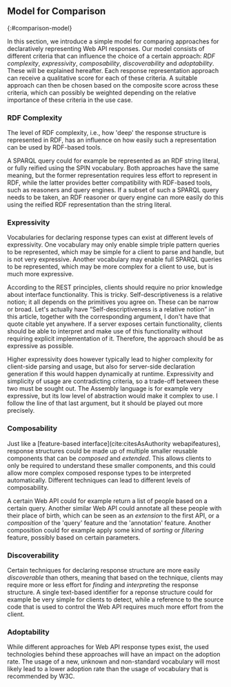 ## Model for Comparison
{:#comparison-model}

In this section, we introduce a simple model for comparing approaches for declaratively representing Web API responses.
Our model consists of different criteria that can influence the choice of a certain approach:
_RDF complexity_, _expressivity_, _composability_, _discoverability_ and _adoptability_.
These will be explained hereafter.
Each response representation approach can receive a qualitative score for each of these criteria.
A suitable approach can then be chosen based on the composite score across these criteria,
which can possibly be weighted depending on the relative importance of these criteria in the use case.

### RDF Complexity

The level of RDF complexity, i.e., how 'deep' the response structure is represented in RDF,
has an influence on how easily such a representation can be used by RDF-based tools.

A SPARQL query could for example be represented as an RDF string literal,
or fully reified using the SPIN vocabulary.
Both approaches have the same meaning, but the former representation requires less effort to represent in RDF,
while the latter provides better compatibility with RDF-based tools, such as reasoners and query engines.
If a subset of such a SPARQL query needs to be taken, an RDF reasoner or query engine
can more easily do this using the reified RDF representation than the string literal.

### Expressivity

Vocabularies for declaring response types can exist at different levels of expressivity.
One vocabulary may only enable simple triple pattern queries to be represented,
which may be simple for a client to parse and handle, but is not very expressive.
Another vocabulary may enable full SPARQL queries to be represented,
which may be more complex for a client to use, but is much more expressive.

According to the REST principles, clients should require no prior knowledge about interface functionality.
<span class="comment" data-author="RV">This is tricky. Self-descriptiveness is a relative notion; it all depends on the primitives you agree on. These can be narrow or broad.</span>
<span class="comment" data-author="RV">Let's actually have <q>Self-descriptiveness is a relative notion</q> in this article, together with the corresponding argument, I don't have that quote citable yet anywhere.</span>
If a server exposes certain functionality,
clients should be able to interpret and make use of this functionality without requiring explicit implementation of it.
Therefore, the approach should be as expressive as possible.

Higher expressivity does however typically lead to higher complexity for client-side parsing and usage,
but also for server-side declaration generation if this would happen dynamically at runtime.
Expressivity and simplicity of usage are contradicting criteria, so a trade-off between these two must be sought out.
The Assembly language is for example very expressive, but its low level of abstraction would make it complex to use.
<span class="comment" data-author="RV">I follow the line of that last argument, but it should be played out more precisely.</span>

### Composability

Just like a [feature-based interface](cite:citesAsAuthority webapifeatures),
response structures could be made up of multiple smaller reusable components that can be _composed_ and _extended_.
This allows clients to only be required to understand these smaller components,
and this could allow more complex composed response types to be interpreted automatically.
Different techniques can lead to different levels of composability.

A certain Web API could for example return a list of people based on a certain query.
Another similar Web API could annotate all these people with their place of birth,
which can be seen as an _extension_ to the first API,
or a _composition_ of the 'query' feature and the 'annotation' feature.
Another composition could for example apply some kind of _sorting_ or _filtering_ feature,
possibly based on certain parameters.

### Discoverability

Certain techniques for declaring response structure are more easily _discoverable_ than others,
meaning that based on the technique,
clients may require more or less effort for _finding_ and _interpreting_ the response structure.
A single text-based identifier for a reponse structure could for example be very simple for clients to detect,
while a reference to the source code that is used to control the Web API requires much more effort from the client.

### Adoptability

While different approaches for Web API response types exist,
the used technologies behind these approaches will have an impact on the adoption rate.
The usage of a new, unknown and non-standard vocabulary will most likely lead to a lower adoption rate
than the usage of vocabulary that is recommended by W3C.
